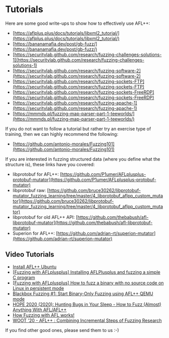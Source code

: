 # Tutorials

Here are some good write-ups to show how to effectively use AFL++:

* [https://aflplus.plus/docs/tutorials/libxml2_tutorial/](https://aflplus.plus/docs/tutorials/libxml2_tutorial/)
* [https://bananamafia.dev/post/gb-fuzz/](https://bananamafia.dev/post/gb-fuzz/)
* [https://securitylab.github.com/research/fuzzing-challenges-solutions-1](https://securitylab.github.com/research/fuzzing-challenges-solutions-1)
* [https://securitylab.github.com/research/fuzzing-software-2](https://securitylab.github.com/research/fuzzing-software-2)
* [https://securitylab.github.com/research/fuzzing-sockets-FTP](https://securitylab.github.com/research/fuzzing-sockets-FTP)
* [https://securitylab.github.com/research/fuzzing-sockets-FreeRDP](https://securitylab.github.com/research/fuzzing-sockets-FreeRDP)
* [https://securitylab.github.com/research/fuzzing-apache-1](https://securitylab.github.com/research/fuzzing-apache-1)
* [https://mmmds.pl/fuzzing-map-parser-part-1-teeworlds/](https://mmmds.pl/fuzzing-map-parser-part-1-teeworlds/)

If you do not want to follow a tutorial but rather try an exercise type of
training, then we can highly recommend the following:

* [https://github.com/antonio-morales/Fuzzing101](https://github.com/antonio-morales/Fuzzing101)

If you are interested in fuzzing structured data (where you define what the
structure is), these links have you covered:

* libprotobuf for AFL++:
  [https://github.com/P1umer/AFLplusplus-protobuf-mutator](https://github.com/P1umer/AFLplusplus-protobuf-mutator)
* libprotobuf raw:
  [https://github.com/bruce30262/libprotobuf-mutator_fuzzing_learning/tree/master/4_libprotobuf_aflpp_custom_mutator](https://github.com/bruce30262/libprotobuf-mutator_fuzzing_learning/tree/master/4_libprotobuf_aflpp_custom_mutator)
* libprotobuf for old AFL++ API:
  [https://github.com/thebabush/afl-libprotobuf-mutator](https://github.com/thebabush/afl-libprotobuf-mutator)
* Superion for AFL++:
  [https://github.com/adrian-rt/superion-mutator](https://github.com/adrian-rt/superion-mutator)

## Video Tutorials
* [Install AFL++ Ubuntu](https://www.youtube.com/watch?v=5dCvhkbi3RA)
* [[Fuzzing with AFLplusplus] Installing AFLPlusplus and fuzzing a simple C program](https://www.youtube.com/watch?v=9wRVo0kYSlc)
* [[Fuzzing with AFLplusplus] How to fuzz a binary with no source code on Linux in persistent mode](https://www.youtube.com/watch?v=LGPJdEO02p4)
* [Blackbox Fuzzing #1: Start Binary-Only Fuzzing using AFL++ QEMU mode](https://www.youtube.com/watch?v=sjLFf9q2NRc)
* [HOPE 2020 (2020): Hunting Bugs in Your Sleep - How to Fuzz (Almost) Anything With AFL/AFL++](https://www.youtube.com/watch?v=A8ex1hqaQ7E)
* [How Fuzzing with AFL works!](https://www.youtube.com/watch?v=COHUWuLTbdk)
* [WOOT '20 - AFL++ : Combining Incremental Steps of Fuzzing Research](https://www.youtube.com/watch?v=cZidm6I7KWU)

If you find other good ones, please send them to us :-)
